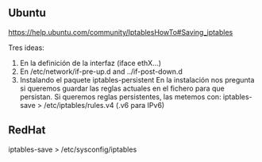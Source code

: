 ## Ubuntu ##
https://help.ubuntu.com/community/IptablesHowTo#Saving_iptables

Tres ideas:

1. En la definición de la interfaz (iface ethX...)
2. En /etc/network/if-pre-up.d and ../if-post-down.d
3. Instalando el paquete iptables-persistent
  En la instalación nos pregunta si queremos guardar las reglas actuales en el fichero para que persistan.
  Si queremos reglas persistentes, las metemos con: iptables-save > /etc/iptables/rules.v4 (.v6 para IPv6)

## RedHat ##
iptables-save > /etc/sysconfig/iptables
